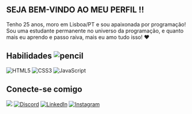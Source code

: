 


  
## SEJA BEM-VINDO AO MEU PERFIL !!<br>
  
Tenho 25 anos, moro em Lisboa/PT e sou apaixonada por programação! Sou uma estudante permanente no universo da programação, e quanto mais eu aprendo e passo raiva, mais eu amo tudo isso!  ❤</p>

## Habilidades ![pencil](https://github.com/victorialimalv/victorialimalv/assets/133249763/8d16342e-2e2b-44a7-86d5-6e938e603aad) <br>

![HTML5](https://img.shields.io/badge/HTML5-E6E6FA?style=for-the-badge&logo=html5&logoColor=191970)
![CSS3](https://img.shields.io/badge/CSS3-B0E0E6?style=for-the-badge&logo=css3&logoColor=B455D3)
![JavaScript](https://img.shields.io/badge/JavaScript-FFE4B5?style=for-the-badge&logo=javascript&logoColor=D2691E)




## Conecte-se comigo 

<a href = "mailto:victoria.lima.falcao@gmail.com"><img src="https://img.shields.io/badge/-Gmail-87C?style=for-the-badge&logo=gmail&logoColor=E6E6FA" target="_blank"></a>
[![Discord](https://img.shields.io/badge/Discord-bef693?style=for-the-badge&logo=discord&logoColor=006400)](https://discord.gg/TgRebJJxBd)
[![LinkedIn](https://img.shields.io/badge/LinkedIn-f693df?style=for-the-badge&logo=linkedin&logoColor=FF00FF)](https://www.linkedin.com/in/victória-falcão-2951a51bb/)
[![Instagram](https://img.shields.io/badge/Instagram-f6f193?style=for-the-badge&logo=instagram&logoColor=ffD700)](https://www.instagram.com/victorialimalv/)










<!--
**victorialimalv/victorialimalv** is a ✨ _special_ ✨ repository because its `README.md` (this file) appears on your GitHub profile.

Here are some ideas to get you started:

- 🔭 I’m currently working on ...
- 🌱 I’m currently learning ...
- 👯 I’m looking to collaborate on ...
- 🤔 I’m looking for help with ...
- 💬 Ask me about ...
- 📫 How to reach me: ...
- 😄 Pronouns: ...
- ⚡ Fun fact: ...
-->
